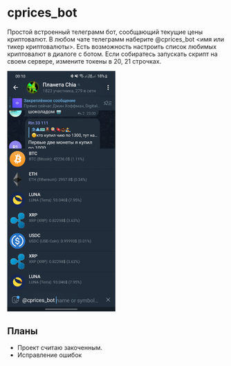 # cprices_bot

Простой встроенный телеграмм бот, сообщающий текущие цены криптовалют. В любом чате телеграмм наберите @cprices_bot <имя или тикер криптовалюты>.
Есть возможность настроить список любимых криптовалют в диалоге с ботом.
Если собиратесь запускать скрипт на своем сервере, измените токены в 20, 21 строчках.

<img src="screenshots/1.jpg" width="250">


## Планы
- Проект считаю закоченным.
- Исправление ошибок